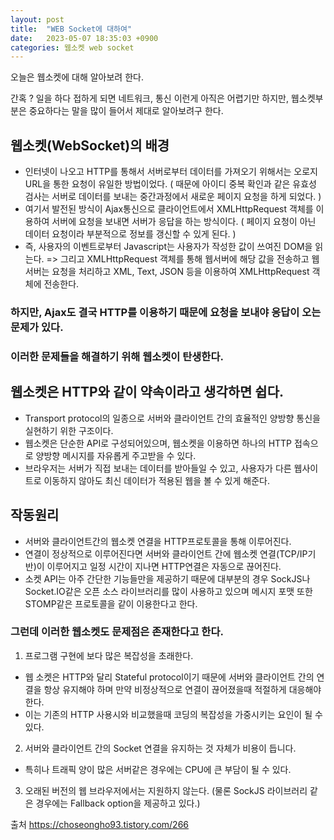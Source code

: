 ```yaml
---
layout: post
title:  "WEB Socket에 대하여"
date:   2023-05-07 18:35:03 +0900
categories: 웹소켓 web socket 
---
```


오늘은 웹소켓에 대해 알아보려 한다.

간혹 ? 일을 하다 접하게 되면 네트워크, 통신 이런게 아직은 어렵기만 하지만,
웹소켓부분은 중요하다는 말을 많이 들어서 제대로 알아보려구 한다.

## 웹소켓(WebSocket)의 배경

- 인터넷이 나오고 HTTP를 통해서 서버로부터 데이터를 가져오기 위해서는 오로지 URL을 통한 요청이 유일한 방법이었다.
  ( 때문에 아이디 중복 확인과 같은 유효성 검사는 서버로 데이터를 보내는 중간과정에서 새로운 페이지 요청을 하게 되었다. )
- 여기서 발전된 방식이 Ajax통신으로 클라이언트에서 XMLHttpRequest 객체를 이용하여 서버에 요청을 보내면 서버가 응답을 하는 방식이다.
  ( 페이지 요청이 아닌 데이터 요청이라 부분적으로 정보를 갱신할 수 있게 된다. )
- 즉, 사용자의 이벤트로부터 Javascript는 사용자가 작성한 값이 쓰여진 DOM을 읽는다. => 그리고 XMLHttpRequest 객체를 통해 웹서버에 해당 값을 전송하고 웹서버는 요청을 처리하고 XML, Text, JSON 등을 이용하여 XMLHttpRequest 객체에 전송한다.

### 하지만, Ajax도 결국 HTTP를 이용하기 때문에 요청을 보내야 응답이 오는 문제가 있다.
### 이러한 문제들을 해결하기 위해 웹소켓이 탄생한다.

## 웹소켓은 HTTP와 같이 약속이라고 생각하면 쉽다.
- Transport protocol의 일종으로 서버와 클라이언트 간의 효율적인 양방향 통신을 실현하기 위한 구조이다.
- 웹소켓은 단순한 API로 구성되어있으며, 웹소켓을 이용하면 하나의 HTTP 접속으로 양방향 메시지를 자유롭게 주고받을 수 있다.
- 브라우저는 서버가 직접 보내는 데이터를 받아들일 수 있고, 사용자가 다른 웹사이트로 이동하지 않아도 최신 데이터가 적용된 웹을 볼 수 있게 해준다.

## 작동원리
- 서버와 클라이언트간의 웹소켓 연결을 HTTP프로토콜을 통해 이루어진다.
- 연결이 정상적으로 이루어진다면 서버와 클라이언트 간에 웹소켓 연결(TCP/IP기반)이 이루어지고 일정 시간이 지나면 HTTP연결은 자동으로 끊어진다.
- 소켓 API는 아주 간단한 기능들만을 제공하기 때문에 대부분의 경우 SockJS나 Socket.IO같은 오픈 소스 라이브러리를 많이 사용하고 있으며 메시지 포맷 또한 STOMP같은 프로토콜을 같이 이용한다고 한다.

### 그런데 이러한 웹소켓도 문제점은 존재한다고 한다.
1. 프로그램 구현에 보다 많은 복잡성을 초래한다.
- 웹 소켓은 HTTP와 달리 Stateful protocol이기 때문에 서버와 클라이언트 간의 연결을 항상 유지해야 하며 만약 비정상적으로 연결이 끊어졌을때 적절하게 대응해야 한다. 
- 이는 기존의 HTTP 사용시와 비교했을때 코딩의 복잡성을 가중시키는 요인이 될 수 있다.
2. 서버와 클라이언트 간의 Socket 연결을 유지하는 것 자체가 비용이 듭니다.
- 특히나 트래픽 양이 많은 서버같은 경우에는 CPU에 큰 부담이 될 수 있다.
3. 오래된 버전의 웹 브라우저에서는 지원하지 않는다. (물론 SockJS 라이브러리 같은 경우에는 Fallback option을 제공하고 있다.)

출처 https://choseongho93.tistory.com/266